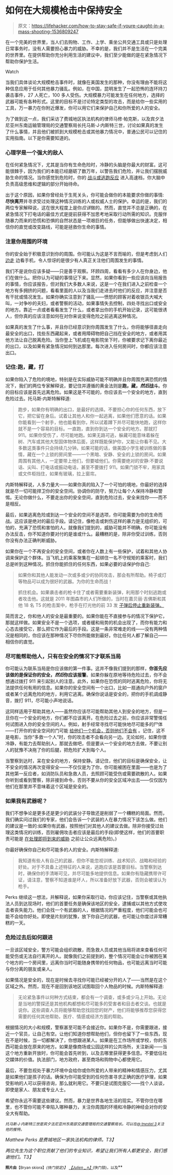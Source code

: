 # 如何在大规模枪击中保持安全

> 原文：<https://lifehacker.com/how-to-stay-safe-if-youre-caught-in-a-mass-shooting-1536809247>

在一个完美的世界里，当人们去购物、工作、上学、乘坐公共交通工具或只是处理日常事务时，没有人需要担心暴力的威胁。不幸的是，我们并不是生活在一个完美的世界里。在提供帮助你充分利用生活的建议中，我们至少能做的是在紧急情况下帮助你保护生活。

Watch

当我们具体谈论大规模枪击事件时，就像在美国发生的那种，你没有理由不能将这种信息应用于任何其他暴力骚乱。例如，在中国，昆明发生了一起恐怖的连环持刀袭击事件，27 人死亡，100 多人受伤。大规模暴力可能发生在任何地方，选择的武器可能有各种形式。这里的目标不是讨论特定类型的攻击，而是给你一些实用的工具，万一暴力在你附近爆发，你可以用它们来保护自己和你所爱的人的安全。

为了做到这一点，我们采访了费城地区执法机构的律师马修·帕克斯，以及宾夕法尼亚州东南运输管理局的交通警察局长托马斯·J·内斯特三世，讨论如果真的发生了什么事情，并且他们被抓到大规模枪击或其他暴力情况中，普通公民可以记住的实用指南。以下是你需要知道的。

### 心理学是一个强大的敌人

在任何紧急情况下，尤其是当你有生命危险时，冷静的头脑是你最大的财富。这可能很棘手，因为我们的本能已经磨砺了数万年，以警告我们危险，并让我们摆脱威胁生命的情况。当你感觉到危险时，你的 [战斗或逃跑反应](http://en.wikipedia.org/wiki/Fight-or-flight_response) 进入高速档，你大脑中负责高级思维和逻辑的部分开始待命。

出于这个原因，如果你曾经处于生死关头，你可能会做你的本能要求你做的事情:**尽快离开**并寻求受过处理这种情况训练的人或权威人士的保护。幸运的是，我们的两位专家解释说，这在很大程度上是你*应该*做的。然而，直觉并不总是正确的，在紧急情况下打电话的最佳方式是提前获得不加思考地采取行动所需的知识。克服伴随暴力而来的恐慌和恐惧的自然状态是一项艰巨的任务，但能够做出快速决定，相信你的直觉或改变路线，可能是拯救你生命的事情。

### 注意你周围的环境

你的安全始于积极意识到你的周围。你可能认为这是不言而喻的，但是考虑到人们 [边走](http://www.digitaltrends.com/mobile/tourist-walks-off-pier-in-australia-while-checking-facebook-on-smartphone/) 边看手机，令人惊讶的是很少有人真正关注他们周围发生的事情。

我们不是说你应该多疑——只是善于观察。环顾四周，看看有多少人在你身边，他们在做什么。把你认为可疑的事情记下来。显然，如果你看到一些应该向当局报告的事情，你应该报告，但对我们大多数人来说，这是一个在我们进入之前检查一个地方有多拥挤的问题，看看里面的人以及当我们走进去时他们的反应，并注意是否有干扰或情况发生。如果你确实注意到了骚乱——愤怒的顾客对着收银员大喊大叫，一对争吵的夫妇，或者警察的活动，如果事情失去控制，四处寻找出口或安全的地方。靠近一点或者看看发生了什么，或者拿出你的手机开始记录，这可能很诱人，但你真的应该注意如何在对你来说变得危险之前逃离这种情况。

如果真的发生了什么事，并且你已经意识到你周围发生了什么，你将能够径直走向最安全的出口，找些东西藏起来，或者用障碍物把自己挡在安全的地方，或者用其他方法让自己脱离危险。当你登上飞机或在电影院坐下时，你被要求记下离你最近的出口，以及如果有紧急情况如何到达那里。每次进入任何房间时，你都应该注意出口。

### 记住:跑，藏，打

如果你陷入了危险的境地，特别是在实际威胁可能不明确并且你周围充满恐慌的情况下，我们的两位专家解释说，要记住并遵循的黄金法则是**跑，藏，*然后*战斗**。你的目标应该是首先远离危险。如果这是不可能的，你应该去一个安全的地方，直到危险过去。托马斯·内斯特解释道:

> 跑步，如果你有明确的出口，是最好的选择。不要担心你的任何东西，放下它，把它留在身后。试着让其他人和你一起逃离，如果他们愿意的话。如果你能看到一个射手，他也能看到你，所以试着蹲下并尽可能快地跑，这样你就不是一个容易的目标。一直跑，直到你到达一个安全的地方。那就打 911。如果你受伤了，尽可能地跑。如果无路可逃，躲藏可能意味着躲在树、汽车或其他大型固体物体后面，这样既能保护你，又能让你看不见。大多数这类事件只会持续几分钟。如果可能的话，做美国小学生被训练做的事情，藏在一个上锁的房间里——一个黑暗、安静、安全的上锁的房间。如果周围有其他人，一定要带上他们，但要嘘他们。你需要绝对的安静:不要说话、尖叫、打电话或振动电话，甚至不要拨打 911。如果门锁不牢，用家具或文件柜挡住，如果有玻璃，拉上窗帘。

内斯特解释说，人多力量大——如果你真的陷入了一个可怕的境地，你最好的选择就是尽一切可能捍卫你的安全空间。协调你的防守，努力让每个人保持冷静和警惕。无论你做什么，不要走出你的安全空间，直到危险过去，安全来找你——而不是相反。

最后，如果逃离危险或到达一个安全的空间不是选项，你可能需要为你的生命而战。这应该是绝对的最后手段。请记住，像枪击或刺伤这样的暴力是无组织的，可怕的，充满了恐慌和害怕的人。就像我们提到的，威胁可能并不明确，你可能没有办法反击，你不知道你要对付的是谁或什么。最糟糕的是，除非你受过训练，否则你没有办法正确判断威胁。

如果你在一个不再安全的安全空间，或者你在人数上有一些保护，试着和其他人协调来保护这个群体。当飞机上的乘客聚集在一起绑住一名不守规矩的乘客时，我们总是听到这种情况。抓住你能抓住的任何东西，如果必要的话保护你自己:

> 如果你和其他人能发动一次或多或少的协同攻击，那会有所帮助。椅子或灯等物品可以成为很好的武器。为你的生命而战！
> 
> 抓住机会。如果袭击者的枪卡住了或者需要重新装弹，利用那个时刻逃跑或者攻击他。这就是 2011 年图森市的人们所做的，当时在嘉贝丽·吉佛斯和其他 18 名 T5 的枪击案中，枪手在打光他的前 33 发 [子弹后停止重新装弹。](http://en.wikipedia.org/wiki/2011_Tucson_shooting)

简而言之，你和他人的安全是最重要的。如果你能在不直接参与的情况下保护它，那就这样做。如果安全不是一个选项，或者缓和局势的机会出现了，而你有能力和心态去接受它，那么把它作为最后的手段。这是一条非常难走的线——没有两种情况是相同的，你应该在那种情况下尽你所能做到最好。你比任何人都了解自己——相信你的直觉。

### 尽可能帮助他人，只有在安全的情况下才联系当局

你可能认为联系当局是你应该做的第一件事。这并不像我们提到的那样，**你首先应该做的是保证你的安全，*然后*你应该报警**。如果你躲在原地等待危险过去，你不会想通过拨打 911 来引起别人的注意。此外，如果你在恐慌的同时逃离危险，你将无法提供任何有用的信息。如果你的安全空间有一个出口，比如一扇通向户外的窗户或者某个远离危险的地方，利用它逃离。确保你说话是安全的，把你的手机调成静音，拨打 911，尽可能小声地说话。

这同样适用于帮助其他人——虽然你应该尽可能帮助其他人到安全的地方，但是一旦你在一个安全的地方，你们都不应该离开。在危险过去之前，你应该非常警惕任何试图进入你的安全空间的人。例如，射手经常寻找尽可能快地尽可能多的尸体——打开你的安全空间的门可能 [给他们一个机会，否则他们不会有](http://abcnews.go.com/GMA/story?id=2432104) 。记住，这不是电影，当你“多救一个人”时，你的攻击者不会看向另一边。无论如何，如果你很冷静，有能力去帮助别人，那就去做吧，但是要从一个安全的地方去做，不要让别人的犹豫不决拖了你的后腿，把危险扩大到每个人。

当警察到达时，呆在安全的地方，保持安静。请记住，他们的目标是确保安全，让不安全的情况再次变得安全——不仅仅是为了你，你可能被困在里面——也是为了其他第一反应者，如消防队员和急救人员，去照顾可能受伤或需要疏散的人。如果你听到或看到警察，除非接到命令，否则不要从你的安全区域冲出去——仅仅因为他们在那里并不意味着这个区域是安全的。

### 如果我有武器呢？

我们不想争论是更多还是更少的武装分子导致还是削弱了一个糟糕的局面。然而，我们确实问过我们的专家，他们会告诉一个武装的人在暴力情况下该怎么做。他们的建议是一致的:如果你有武器，按照他们对其他人的建议去做。除非你接受过处理这类情况的训练，否则雇佣攻击者应该是最后的手段(即使这样，他们的首要职责可能是 [在处理即将到来的威胁](http://www.theguardian.com/world/2013/nov/02/westgate-mall-attacks-kenya) 之前让公众远离危险)。)

你最好确保你自己和尽可能多的人的安全。内斯特解释道:

> 我知道有些人有自己的武器，但你不能忽视训练、战术知识、战略和经验的好处。对于不具备上述特征的人来说，逃跑应该是首要目标。当警察到达时，确保你的手清晰可见，并尽可能多地提供信息。如果你有隐藏携带许可证，请注意，警察不知道谁是坏人，所以准备好放下武器，否则会被误认为枪手。

Perks 继续这一想法，并解释说，如果你采取行动，你应该记住，当警察或其他执法人员到达现场时，他们的首要任务是确保该地区的安全，逮捕或以其他方式使攻击者丧失能力。他们会找一个有武器的人，根据情况的严重程度，他们可能会也可能不会给你好处。即使是片刻的犹豫，放下你自己的武器，也可能让你度过非常糟糕的一天。

### 危险过去后如何跟进

一旦该区域安全，警方可能会组织疏散，而急救人员或其他当局将进来查看任何可能受伤或无法自行离开的人。就像我们之前提到的，整个情况可能会让你被困在某个地方的一个房间里，远离你当时可能随身携带的任何物品，也可能远离当时可能与你分离的朋友或亲人。

如果情况是安全的，现在是时候去寻找你可能已经被分开的人了——当然是在这个区域之外。然而，现在不是回到该地区试图取回个人物品的时候。内斯特解释道:

> 无论紧急事件以何种方式结束，都会有一个调查，或多或少马上开始。无论是当地的警探还是其他机构都想和尽可能多的受害者和目击者交谈。也就是说你。这些调查人员将能够帮助您找回您的财产，他们将能够推荐您获得您需要的任何其他帮助，医疗、情感或经济方面的帮助。

根据情况的大小和规模，警察甚至可能不会接近你。如果你不是，你需要跟进，接近一个官员，让自己有空。让他们知道你想帮助他们，但你也留下了一些东西，现在不是时候，当一切都解决了，你想跟进某人。如果是在工作场所或学校，你的东西可能会放在原来的地方。如果是像商场或公园这样的公共场所，关注新闻——当这个地方重新开放时，你可能会首先听到，以及去哪里获得更多信息。不要低估社交媒体的价值。执法部门，地方政府，甚至商场和购物中心都使用它。

最后，不要忽视处于暴力环境中会给你或你所爱的人带来的精神和情感压力，尤其是如果他们是孩子的话。确保为你可能受到的任何伤害寻求正确的医疗护理，如果受影响的人可以获得咨询，那么就利用它。不要只是试图克服它——找个人谈谈，即使是家人、朋友或专业人士。

希望你永远不需要这些建议。然而，暴力是世界各地生活的现实。不管你住在哪里，也不管你可能不幸陷入哪种暴力，关注你周围的环境和冷静的神经会对你的安全大有帮助。

<small>*托马斯·J·内斯特三世是宾夕法尼亚州东南部交通管理局*</small>[<small></small>](http://www.septa.org/index.html)*<small>*的交通警察局长。可以在*</small>[<small>*@ tnestel 3*</small>](http://twitter.com/TNestel3)<small>*关注他的推特。*</small>*

*Matthew Perks 是费城地区一家执法机构的律师。T3】*

*两位先生为这个职位贡献了他们的专业知识，希望让我们所有人都更安全，我们感谢他们。T3】*

**<small>照片由</small>**<small>【Bryan skiora】</small>*<small>(快门锁定)】</small> [*<small>【Julien _ n】</small>*](http://www.shutterstock.com/pic.mhtml?id=4921228&src=id)*<small>(快门锁)，以及</small>**